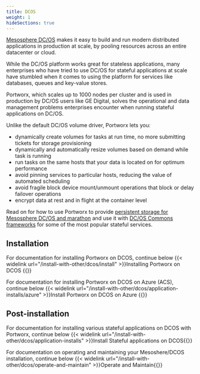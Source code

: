```yaml
---
title: DCOS
weight: 1
hideSections: true
---
```


[Mesosphere DC/OS](https://mesosphere.com/product/) makes it easy to build and run modern distributed applications in production at scale, by pooling resources across an entire datacenter or
cloud.

While the DC/OS platform works great for stateless applications, many enterprises who have tried to use DC/OS for stateful applications at scale have stumbled when it comes to using the platform for services like databases, queues and key-value stores.

Portworx, which scales up to 1000 nodes per cluster and is used in production by DC/OS users like GE Digital, solves the operational and data management problems enterprises encounter when running stateful applications on DC/OS.

Unlike the default DC/OS volume driver, Portworx lets you:

* dynamically create volumes for tasks at run time, no more submitting tickets for storage provisioning
* dynamically and automatically resize volumes based on demand while task is running
* run tasks on the same hosts that your data is located on for optimum performance
* avoid pinning services to particular hosts, reducing the value of automated scheduling
* avoid fragile block device mount/unmount operations that block or delay failover operations
* encrypt data at rest and in flight at the container level

Read on for how to use Portworx to provide [persistent storage for Mesosphere DC/OS and marathon](https://portworx.com/use-case/persistent-storage-dcos/) and use it with [DC/OS Commons frameworks](https://docs.mesosphere.com/service-docs/) for some of the most popular stateful services.

## Installation

For documentation for installing Portworx on DCOS, continue below
{{< widelink url="/install-with-other/dcos/install" >}}Installing Portworx on DCOS
{{</widelink>}}

For documentation for installing Portworx on DCOS on Azure (ACS), continue below
{{< widelink url="/install-with-other/dcos/application-installs/azure" >}}Install Portworx on DCOS on Azure {{</widelink>}}

## Post-installation

For documentation for installing various stateful applications on DCOS with Portworx, continue below
{{< widelink url="/install-with-other/dcos/application-installs" >}}Install Stateful applications on DCOS{{</widelink>}}

For documentation on operating and maintaining your Mesoshere/DCOS installation, continue below
{{< widelink url="/install-with-other/dcos/operate-and-maintain" >}}Operate and Maintain{{</widelink>}}
